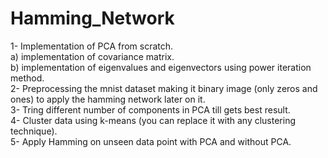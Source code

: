 # Hamming_Network
1- Implementation of PCA from scratch. <br />
    a) implementation of covariance matrix. <br />
    b) implementation of eigenvalues and eigenvectors using power iteration method.<br />
2- Preprocessing the mnist dataset making it binary image (only zeros and ones) to apply the hamming network later on it.<br />
3- Tring different number of components in PCA till gets best result. <br />
4- Cluster data using k-means (you can replace it with any clustering technique).<br />
5- Apply Hamming on unseen data point with PCA and without PCA.<br />
